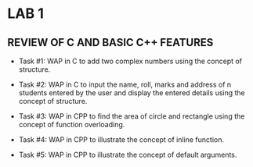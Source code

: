 # LAB 1

## REVIEW OF C AND BASIC C++ FEATURES

* Task #1:
WAP in C to add two complex numbers using the concept of structure.

* Task #2:
WAP in C to input the name, roll, marks and address of n students entered by the user and display the
entered details using the concept of structure.

* Task #3:
WAP in CPP to find the area of circle and rectangle using the concept of function overloading.

* Task #4:
WAP in CPP to illustrate the concept of inline function.

* Task #5:
WAP in CPP to illustrate the concept of default arguments.